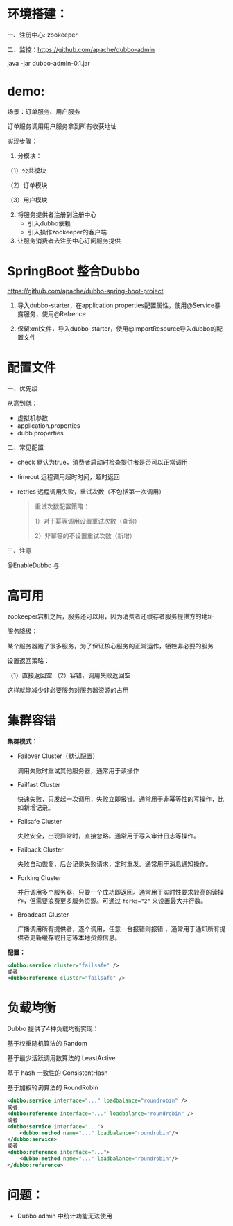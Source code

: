 # 环境搭建：

一、注册中心: zookeeper

二、监控：<https://github.com/apache/dubbo-admin>

java -jar dubbo-admin-0.1.jar



# demo:

场景：订单服务、用户服务

订单服务调用用户服务拿到所有收获地址



实现步骤：

1. 分模块：

（1）公共模块

（2）订单模块

（3）用户模块

2. 将服务提供者注册到注册中心
   - 引入dubbo依赖
   - 引入操作zookeeper的客户端
3. 让服务消费者去注册中心订阅服务提供





# SpringBoot 整合Dubbo

<https://github.com/apache/dubbo-spring-boot-project>

1. 导入dubbo-starter，在application.properties配置属性，使用@Service暴露服务，使用@Refrence

2. 保留xml文件，导入dubbo-starter，使用@ImportResource导入dubbo的配置文件

    





# 配置文件

一、优先级

从高到低：

- 虚拟机参数
- application.properties
- dubb.properties



二、常见配置

- check 默认为true，消费者启动时检查提供者是否可以正常调用

- timeout 远程调用超时时间，超时返回

- retries 远程调用失败，重试次数（不包括第一次调用）

  > 重试次数配置策略：
  >
  > 1）对于幂等调用设置重试次数（查询）
  >
  > 2）非幂等的不设置重试次数（新增）



三、注意

@EnableDubbo 与 





# 高可用

zookeeper宕机之后，服务还可以用，因为消费者还缓存者服务提供方的地址



服务降级：

某个服务器跑了很多服务，为了保证核心服务的正常运作，牺牲非必要的服务

设置返回策略：

（1）直接返回空 （2）容错，调用失败返回空

这样就能减少非必要服务对服务器资源的占用





# 集群容错

**集群模式：**

- Failover Cluster（默认配置）

  调用失败时重试其他服务器，通常用于读操作

- Failfast Cluster

  快速失败，只发起一次调用，失败立即报错。通常用于非幂等性的写操作，比如新增记录。

- Failsafe Cluster

  失败安全，出现异常时，直接忽略。通常用于写入审计日志等操作。

- Failback Cluster

  失败自动恢复，后台记录失败请求，定时重发。通常用于消息通知操作。

- Forking Cluster

  并行调用多个服务器，只要一个成功即返回。通常用于实时性要求较高的读操作，但需要浪费更多服务资源。可通过 `forks="2"` 来设置最大并行数。

- Broadcast Cluster

  广播调用所有提供者，逐个调用，任意一台报错则报错 ，通常用于通知所有提供者更新缓存或日志等本地资源信息。

**配置：**

```xml
<dubbo:service cluster="failsafe" />
或者
<dubbo:reference cluster="failsafe" />
```



# 负载均衡

Dubbo 提供了4种负载均衡实现：

基于权重随机算法的 Random

基于最少活跃调用数算法的 LeastActive

基于 hash 一致性的 ConsistentHash

基于加权轮询算法的 RoundRobin 

```xml
<dubbo:service interface="..." loadbalance="roundrobin" />
或者
<dubbo:reference interface="..." loadbalance="roundrobin" />
或者
<dubbo:service interface="...">
    <dubbo:method name="..." loadbalance="roundrobin"/>
</dubbo:service>
或者
<dubbo:reference interface="...">
    <dubbo:method name="..." loadbalance="roundrobin"/>
</dubbo:reference>
```





# 问题：

- Dubbo admin 中统计功能无法使用